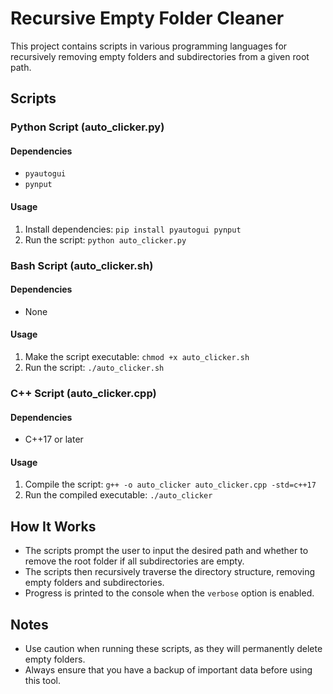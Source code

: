 # Recursive Empty Folder Cleaner

This project contains scripts in various programming languages for recursively removing empty folders and subdirectories from a given root path.

## Scripts

### Python Script (auto_clicker.py)

#### Dependencies
- `pyautogui`
- `pynput`

#### Usage
1. Install dependencies: `pip install pyautogui pynput`
2. Run the script: `python auto_clicker.py`

### Bash Script (auto_clicker.sh)

#### Dependencies
- None

#### Usage
1. Make the script executable: `chmod +x auto_clicker.sh`
2. Run the script: `./auto_clicker.sh`

### C++ Script (auto_clicker.cpp)

#### Dependencies
- C++17 or later

#### Usage
1. Compile the script: `g++ -o auto_clicker auto_clicker.cpp -std=c++17`
2. Run the compiled executable: `./auto_clicker`

## How It Works

- The scripts prompt the user to input the desired path and whether to remove the root folder if all subdirectories are empty.
- The scripts then recursively traverse the directory structure, removing empty folders and subdirectories.
- Progress is printed to the console when the `verbose` option is enabled.

## Notes

- Use caution when running these scripts, as they will permanently delete empty folders.
- Always ensure that you have a backup of important data before using this tool.
